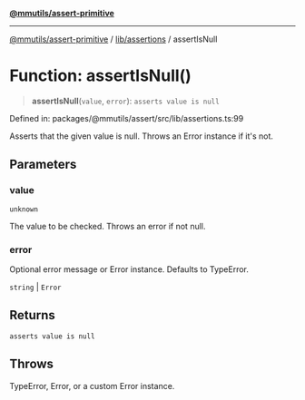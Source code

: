 [**@mmutils/assert-primitive**](../../../README.md)

***

[@mmutils/assert-primitive](../../../modules.md) / [lib/assertions](../README.md) / assertIsNull

# Function: assertIsNull()

> **assertIsNull**(`value`, `error`): `asserts value is null`

Defined in: packages/@mmutils/assert/src/lib/assertions.ts:99

Asserts that the given value is null. Throws an Error instance if it's not.

## Parameters

### value

`unknown`

The value to be checked. Throws an error if not null.

### error

Optional error message or Error instance. Defaults to TypeError.

`string` | `Error`

## Returns

`asserts value is null`

## Throws

TypeError, Error, or a custom Error instance.
